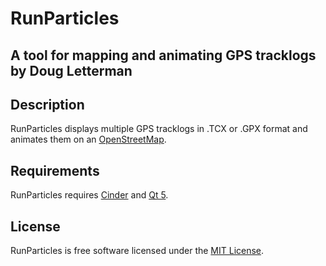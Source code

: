 
# RunParticles
## A tool for mapping and animating GPS tracklogs by Doug Letterman

## Description
RunParticles displays multiple GPS tracklogs in .TCX or .GPX format and 
animates them on an [OpenStreetMap](http://openstreetmap.org). 

## Requirements
RunParticles requires [Cinder](http://libcinder.org) and 
[Qt 5](http://qt-project.org/qt5).

## License
RunParticles is free software licensed under the 
[MIT License](http://choosealicense.com/licenses/mit/).

